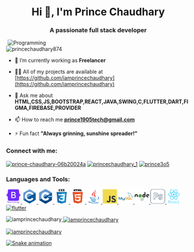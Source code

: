 <h1 align="center">Hi 👋, I'm Prince Chaudhary</h1>
<h3 align="center">A passionate full stack developer</h3>
<img align="right" alt="Programming" width="500" src="https://t3.ftcdn.net/jpg/05/56/29/10/360_F_556291020_q2ieMiOCKYbtoLITrnt7qcSL1LJYyWrU.jpg">
<p align="left"> <img src="https://komarev.com/ghpvc/?username=princechaudhary874&label=Profile%20views&color=0e75b6&style=flat" alt="princechaudhary874" /> </p>

- 🌱 I’m currently working as **Freelancer**

- 👨‍💻 All of my projects are available at [https://github.com/iamprincechaudhary](https://github.com/iamprincechaudhary)

- 💬 Ask me about **HTML,CSS,JS,BOOTSTRAP,REACT,JAVA,SWING,C,FLUTTER,DART,FIGMA,FIREBASE,PROVIDER**

- 📫 How to reach me **prince1905tech@gmail.com**

- ⚡ Fun fact **"Always grinning, sunshine spreader!"**

<h3 align="left">Connect with me:</h3>
<p align="left">
<a href="https://linkedin.com/in/prince-chaudhary-06b20024a" target="blank"><img align="center" src="https://raw.githubusercontent.com/rahuldkjain/github-profile-readme-generator/master/src/images/icons/Social/linked-in-alt.svg" alt="prince-chaudhary-06b20024a" height="30" width="40" /></a>
<a href="https://www.leetcode.com/princechaudhary_1" target="blank"><img align="center" src="https://raw.githubusercontent.com/rahuldkjain/github-profile-readme-generator/master/src/images/icons/Social/leet-code.svg" alt="princechaudhary_1" height="30" width="40" /></a>
<a href="https://auth.geeksforgeeks.org/user/prince3o5" target="blank"><img align="center" src="https://raw.githubusercontent.com/rahuldkjain/github-profile-readme-generator/master/src/images/icons/Social/geeks-for-geeks.svg" alt="prince3o5" height="30" width="40" /></a>
</p>

<h3 align="left">Languages and Tools:</h3>
<p align="left"> <a href="https://getbootstrap.com" target="_blank" rel="noreferrer"> <img src="https://raw.githubusercontent.com/devicons/devicon/master/icons/bootstrap/bootstrap-plain-wordmark.svg" alt="bootstrap" width="40" height="40"/> </a> <a href="https://www.cprogramming.com/" target="_blank" rel="noreferrer"> <img src="https://raw.githubusercontent.com/devicons/devicon/master/icons/c/c-original.svg" alt="c" width="40" height="40"/> </a> <a href="https://www.w3schools.com/cpp/" target="_blank" rel="noreferrer"> <img src="https://raw.githubusercontent.com/devicons/devicon/master/icons/cplusplus/cplusplus-original.svg" alt="cplusplus" width="40" height="40"/> </a> <a href="https://www.w3schools.com/css/" target="_blank" rel="noreferrer"> <img src="https://raw.githubusercontent.com/devicons/devicon/master/icons/css3/css3-original-wordmark.svg" alt="css3" width="40" height="40"/> </a> <a href="https://www.w3.org/html/" target="_blank" rel="noreferrer"> <img src="https://raw.githubusercontent.com/devicons/devicon/master/icons/html5/html5-original-wordmark.svg" alt="html5" width="40" height="40"/> </a> <a href="https://www.java.com" target="_blank" rel="noreferrer"> <img src="https://raw.githubusercontent.com/devicons/devicon/master/icons/java/java-original.svg" alt="java" width="40" height="40"/> </a> <a href="https://developer.mozilla.org/en-US/docs/Web/JavaScript" target="_blank" rel="noreferrer"> <img src="https://raw.githubusercontent.com/devicons/devicon/master/icons/javascript/javascript-original.svg" alt="javascript" width="40" height="40"/> </a> <a href="https://www.mysql.com/" target="_blank" rel="noreferrer"> <img src="https://raw.githubusercontent.com/devicons/devicon/master/icons/mysql/mysql-original-wordmark.svg" alt="mysql" width="40" height="40"/> </a> <a href="https://nodejs.org" target="_blank" rel="noreferrer"> <img src="https://raw.githubusercontent.com/devicons/devicon/master/icons/nodejs/nodejs-original-wordmark.svg" alt="nodejs" width="40" height="40"/> </a> <a href="https://www.photoshop.com/en" target="_blank" rel="noreferrer"> <img src="https://raw.githubusercontent.com/devicons/devicon/master/icons/photoshop/photoshop-line.svg" alt="photoshop" width="40" height="40"/> </a> <a href="https://reactjs.org/" target="_blank" rel="noreferrer"> <img src="https://raw.githubusercontent.com/devicons/devicon/master/icons/react/react-original-wordmark.svg" alt="react" width="40" height="40"/> </a><a href="https://flutter.dev/" target="_blank" rel="noreferrer"> <img src="https://storage.googleapis.com/cms-storage-bucket/ec64036b4eacc9f3fd73.svg" alt="flutter" width="40" height="40"/> </p>

<p><img align="left" src="https://github-readme-stats.vercel.app/api/top-langs?username=iamprincechaudhary&show_icons=true&locale=en&layout=compact" alt="iamprincechaudhary" /></p>

<p>&nbsp;<img align="center" src="https://github-readme-stats.vercel.app/api?username=iamprincechaudhary&show_icons=true&locale=en" alt="iamprincechaudhary" /></p>

<p><img align="center" src="https://github-readme-streak-stats.herokuapp.com/?user=iamprincechaudhary&" alt="iamprincechaudhary" /></p>

<img src="https://profile-readme-generator.com/assets/snake.svg" alt="Snake animation" />

